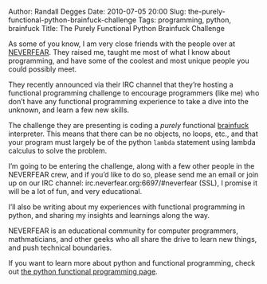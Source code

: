 Author: Randall Degges
Date: 2010-07-05 20:00
Slug: the-purely-functional-python-brainfuck-challenge
Tags: programming, python, brainfuck
Title: The Purely Functional Python Brainfuck Challenge


As some of you know, I am very close friends with the people over at
[NEVERFEAR][]. They raised me, taught me most of what I know about programming,
and have some of the coolest and most unique people you could possibly meet.

They recently announced via their IRC channel that they’re hosting a functional
programming challenge to encourage programmers (like me) who don’t have any
functional programming experience to take a dive into the unknown, and learn a
few new skills.

The challenge they are presenting is coding a *purely* functional [brainfuck][]
interpreter. This means that there can be no objects, no loops, etc., and that
your program must largely be of the python `lambda` statement using lambda
calculus to solve the problem.

I’m going to be entering the challenge, along with a few other people in the
NEVERFEAR crew, and if you’d like to do so, please send me an email or join up
on our IRC channel: irc.neverfear.org:6697/\#neverfear (SSL), I promise it will
be a lot of fun, and very educational.

I’ll also be writing about my experiences with functional programming in python,
and sharing my insights and learnings along the way.

NEVERFEAR is an educational community for computer programmers, mathmaticians,
and other geeks who all share the drive to learn new things, and push technical
boundaries.

If you want to learn more about python and functional programming, check out
[the python functional programming page][].


  [NEVERFEAR]: http://neverfear.org/
  [brainfuck]: http://en.wikipedia.org/wiki/Brainfuck
  [the python functional programming page]: http://docs.python.org/howto/functional.html
